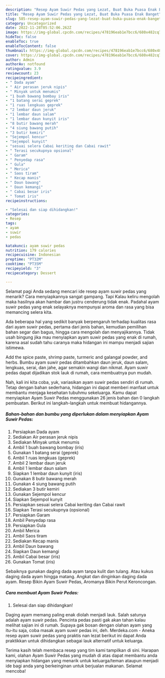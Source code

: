 ```yaml
---
description: "Resep Ayam Suwir Pedas yang Lezat, Buat Buka Puasa Enak Banget"
title: "Resep Ayam Suwir Pedas yang Lezat, Buat Buka Puasa Enak Banget"
slug: 585-resep-ayam-suwir-pedas-yang-lezat-buat-buka-puasa-enak-banget
category: Uncategorized
date: 2022-11-28T05:52:06.262Z
image: https://img-global.cpcdn.com/recipes/478196eab1e7bcc6/680x482cq70/ayam-suwir-pedas-foto-resep-utama.jpg
hideToc: false
enableToc: true
enableTocContent: false
thumbnail: https://img-global.cpcdn.com/recipes/478196eab1e7bcc6/680x482cq70/ayam-suwir-pedas-foto-resep-utama.jpg
cover: https://img-global.cpcdn.com/recipes/478196eab1e7bcc6/680x482cq70/ayam-suwir-pedas-foto-resep-utama.jpg
author: Admin
authorAv: notfound
ratingvalue: 3.9
reviewcount: 23
recipeingredient:
- " Dada ayam"
- " Air perasan jeruk nipis"
- " Minyak untuk menumis"
- "1 buah bawang bombay iris"
- "1 batang serai geprek"
- "1 ruas lengkuas geprek"
- "2 lembar daun jeruk"
- "1 lembar daun salam"
- "1 lembar daun kunyit iris"
- "8 butir bawang merah"
- "4 siung bawang putih"
- "3 butir kemiri"
- "Sejempol kencur"
- "Sejempol kunyit"
- "sesuai selera Cabai keriting dan Cabai rawit"
- " Terasi secukupnya opsional"
- " Garam"
- " Penyedap rasa"
- " Gula"
- " Merica"
- " Saos tiram"
- " Kecap manis"
- " Daun bawang"
- " Daun kemangi"
- " Cabai besar iris"
- " Tomat iris"
recipeinstructions:

- "Selesai dan siap dihidangkan!"
categories:
- Resep
tags:
- ayam
- suwir
- pedas

katakunci: ayam suwir pedas 
nutrition: 179 calories
recipecuisine: Indonesian
preptime: "PT32M"
cooktime: "PT35M"
recipeyield: "3"
recipecategory: Dessert

---
```



Selamat pagi Anda sedang mencari ide resep ayam suwir pedas yang menarik? Cara menyiapkannya sangat gampang. Tapi Kalau keliru mengolah maka hasilnya akan hambar dan justru cenderung tidak enak. Padahal ayam suwir pedas yang enak selayaknya mempunyai aroma dan rasa yang bisa memancing selera kita.


Ada beberapa hal yang sedikit banyak berpengaruh terhadap kualitas rasa dari ayam suwir pedas, pertama dari jenis bahan, kemudian pemilihan bahan segar dan bagus, hingga cara mengolah dan menyajikannya. Tidak usah bingung jika mau menyiapkan ayam suwir pedas yang enak di rumah, karena asal sudah tahu caranya maka hidangan ini mampu menjadi sajian istimewa.

Add the spice paste, shrimp paste, turmeric and galangal powder, and herbs. Bumbu ayam suwir pedas ditambahkan daun jeruk, daun salam, lengkuas, serai, dan jahe, agar semakin wangi dan nikmat. Ayam suwir pedas dapat dijadikan stok lauk di rumah, cara membuatnya pun mudah.


Nah, kali ini kita coba, yuk, variasikan ayam suwir pedas sendiri di rumah. Tetap dengan bahan sederhana, hidangan ini dapat memberi manfaat untuk membantu menjaga kesehatan tubuhmu sekeluarga. Kamu dapat menyiapkan Ayam Suwir Pedas menggunakan 26 jenis bahan dan 0 langkah pembuatan. Berikut ini langkah-langkah untuk membuat hidangannya.

<!--inarticleads1-->

##### Bahan-bahan dan bumbu yang diperlukan dalam menyiapkan Ayam Suwir Pedas:

1. Persiapkan  Dada ayam
1. Sediakan  Air perasan jeruk nipis
1. Sediakan  Minyak untuk menumis
1. Ambil 1 buah bawang bombay (iris)
1. Gunakan 1 batang serai (geprek)
1. Ambil 1 ruas lengkuas (geprek)
1. Ambil 2 lembar daun jeruk
1. Ambil 1 lembar daun salam
1. Siapkan 1 lembar daun kunyit (iris)
1. Gunakan 8 butir bawang merah
1. Gunakan 4 siung bawang putih
1. Sediakan 3 butir kemiri
1. Gunakan Sejempol kencur
1. Siapkan Sejempol kunyit
1. Persiapkan sesuai selera Cabai keriting dan Cabai rawit
1. Siapkan  Terasi secukupnya (opsional)
1. Persiapkan  Garam
1. Ambil  Penyedap rasa
1. Persiapkan  Gula
1. Ambil  Merica
1. Ambil  Saos tiram
1. Sediakan  Kecap manis
1. Ambil  Daun bawang
1. Siapkan  Daun kemangi
1. Ambil  Cabai besar (iris)
1. Gunakan  Tomat (iris)


Sebaiknya gunakan daging dada ayam tanpa kulit dan tulang. Atau kukus daging dada ayam hingga matang. Angkat dan dinginkan daging dada ayam. Resep Bikin Ayam Suwir Pedas, Aromanya Bikin Perut Keroncongan. 

<!--inarticleads2-->

##### Cara membuat Ayam Suwir Pedas:


1. Selesai dan siap dihidangkan!

Daging ayam memang paling enak diolah menjadi lauk. Salah satunya adalah ayam suwir pedas. Pencinta pedas pasti gak akan tahan kalau melihat sajian ini di rumah. Supaya gak bosan dengan olahan ayam yang itu-itu saja, coba masak ayam suwir pedas ini, deh. Merdeka.com - Aneka resep ayam suwir pedas yang praktis nan lezat berikut ini dapat Anda praktikkan untuk dihidangkan sebagai lauk alternatif untuk keluarga. 

Terima kasih telah membaca resep yang tim kami tampilkan di sini. Harapan kami, olahan Ayam Suwir Pedas yang mudah di atas dapat membantu anda menyiapkan hidangan yang menarik untuk keluarga/teman ataupun menjadi ide bagi anda yang berkeinginan untuk berjualan makanan. Selamat mencoba!
